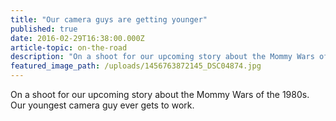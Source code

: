```yaml
---
title: "Our camera guys are getting younger"
published: true
date: 2016-02-29T16:38:00.000Z
article-topic: on-the-road
description: "On a shoot for our upcoming story about the Mommy Wars of the 1980s. Our youngest camera guy ever gets to work."
featured_image_path: /uploads/1456763872145_DSC04874.jpg
---
```


On a shoot for our upcoming story about the Mommy Wars of the 1980s. Our youngest camera guy ever gets to work.

